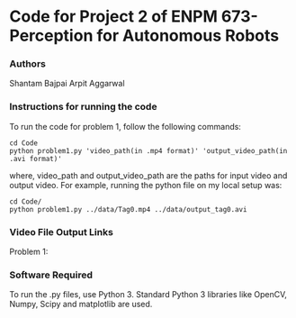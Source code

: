 # Code for Project 2 of ENPM 673-Perception for Autonomous Robots


### Authors
Shantam Bajpai
Arpit Aggarwal


### Instructions for running the code
To run the code for problem 1, follow the following commands:

```
cd Code
python problem1.py 'video_path(in .mp4 format)' 'output_video_path(in .avi format)'
```
where, video_path and output_video_path are the paths for input video and output video. For example, running the python file on my local setup was:

```
cd Code/
python problem1.py ../data/Tag0.mp4 ../data/output_tag0.avi
```


### Video File Output Links
Problem 1:



### Software Required
To run the .py files, use Python 3. Standard Python 3 libraries like OpenCV, Numpy, Scipy and matplotlib are used.
